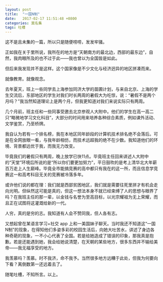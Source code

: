 ```yaml
---
layout: post
title:  "一国N制"
date:   2017-02-17 11:51:48 +0800
categories: 莫名集
tags: 吐槽
---
```

这不是且未集的一篇，所以只是随便唠唠，发发牢骚。

正如我在关于里所说，我所在的地方是“天朝南方的最北边，西部的最东边”，自然，我肉眼所及的也不过于此——我也曾以为全国皆是如此。

但后来我发现并不是这样。这个国家像是不少文化与经济迥异的地区拼凑而来。

就像教育。就像观念。

去年夏天，班上一些同学去上海参加同济大学的苗圃计划，与来自北京、上海的学生交流后，东部地区的学生对我们时长两周的暑假大为吃惊，说：“暑假不是两个月吗？”我当然知道理论上是两个月，但我更知道对我们来说实际只有两周。

几个月前，班主任和一些同事受邀去北京参观人大附中。他们的学生在高一高二只“略微地学习文化科目”，大部分的时间用来培养各种综合素质，例如课外活动、文学鉴赏，乃至桥牌。

我自认为若有一个排名榜，我在本地区同年龄段的计算机技术排名绝不会落后。可是在全网放眼一看，与我年龄相仿，而技术远超我的绝不在少数。我知道他们的环境、背景都远优于我，而我无力改变。

毕竟我们的暑假只有两周，晚上放学已快11点。毕竟班主任回来讲述人大附中的“天堂”环境后所说的是“所以你们要更加努力”，平日鼓吹的是考上清华北大年薪百万走上人生巅峰。毕竟全市能搞竞赛的高中都只有我在的这一所，而且信息学竞赛这一和高考科目无关的竞赛被冷落多年。

或许他们说的都在理：我们就是西部贫困地区，我们就是需要往死里拼才有机会走向光明。但纵然这可能是真的，但这一想法本身不就已经束缚了人的思想与眼界了吗？在我班主任的那一辈，以金钱与名誉为至高目标，以光宗耀祖为无上荣耀，而且正在试图将这灌溉给新的一代。

人穷，真的是穷的志。我知道有人会不赞同我，但人各有志。

又想起曾在某语言学习+社交 app 上和一美国妹子聊天。当时我还不知道这“一国N制”的现象，在得知他们多姿多彩的校园生活后，向她大吐苦水，讲述了身边各种奇葩的现象，一不小心代表了全国。若是给她造成了错误的印象，那我真是抱歉。若是还能遇到她，我会给她说清楚，在天朝的某些地方，很多东西并不输给美帝——我无福享受的地方。

我羡慕吗？羡慕。时不我济，命不我予。当然很多地方远糟于此处，但我为何要向下看？离倒数第一还远着去了。

随笔吐槽，不知所言。以上。